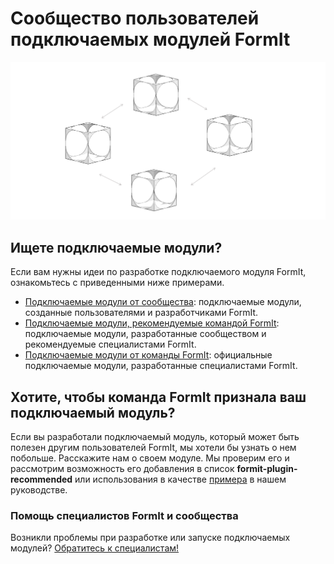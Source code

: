 # Сообщество пользователей подключаемых модулей FormIt

![](../../.gitbook/assets/C21.PNG)

## Ищете подключаемые модули?

Если вам нужны идеи по разработке подключаемого модуля FormIt, ознакомьтесь с приведенными ниже примерами.

* [Подключаемые модули от сообщества](https://github.com/topics/formit-plugin): подключаемые модули, созданные пользователями и разработчиками FormIt.
* [Подключаемые модули, рекомендуемые командой FormIt](https://github.com/search?q=org%3AFormIt3D+formit-plugin-recommended): подключаемые модули, разработанные сообществом и рекомендуемые специалистами FormIt.
* [Подключаемые модули от команды FormIt](https://github.com/FormIt3D): официальные подключаемые модули, разработанные специалистами FormIt.

## Хотите, чтобы команда FormIt признала ваш подключаемый модуль?

Если вы разработали подключаемый модуль, который может быть полезен другим пользователей FormIt, мы хотели бы узнать о нем побольше. Расскажите нам о своем модуле. Мы проверим его и рассмотрим возможность его добавления в список **formit-plugin-recommended** или использования в качестве [примера](./) в нашем руководстве.&#x20;



### Помощь специалистов FormIt и сообщества

Возникли проблемы при разработке или запуске подключаемых модулей? [Обратитесь к специалистам!](https://forums.autodesk.com/t5/formit-forum/bd-p/142?profile.language=ru)
